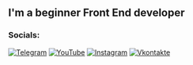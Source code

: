 ## I'm a beginner Front End developer


### Socials:
[![Telegram](https://img.shields.io/badge/-Telegram-090909?style=for-the-badge&logo=telegram&logoColor=27A0D9)](https://t.me/dellroyit)
[![YouTube](https://img.shields.io/badge/-YouTube-090909?style=for-the-badge&logo=YouTube&logoColor=FF0000)](www.youtube.com/@Dellroy_IT)
[![Instagram](https://img.shields.io/badge/-Instagram-090909?style=for-the-badge&logo=instagram&logoColor=B4068E)](https://www.instagram.com/its_dellroy?igsh=MW1kMDE5cTRnbTdjOQ==)
[![Vkontakte](https://img.shields.io/badge/-Vkontakte-090909?style=for-the-badge&logo=Vk&logoColor=4F7DB3)](https://vk.com/dklinov7)
